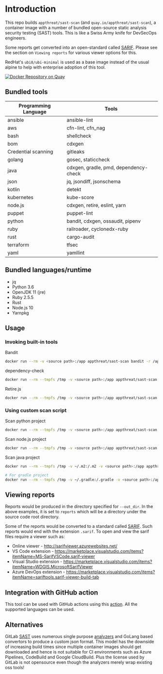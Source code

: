 # Introduction

This repo builds `appthreat/sast-scan` (and `quay.io/appthreat/sast-scan`), a container image with a number of bundled open-source static analysis security testing (SAST) tools. This is like a Swiss Army knife for DevSecOps engineers.

Some reports get converted into an open-standard called [SARIF](https://sarifweb.azurewebsites.net/). Please see the section on `Viewing reports` for various viewer options for this.

RedHat's `ubi8/ubi-minimal` is used as a base image instead of the usual alpine to help with enterprise adoption of this tool.

[![Docker Repository on Quay](https://quay.io/repository/appthreat/sast-scan/status "Docker Repository on Quay")](https://quay.io/repository/appthreat/sast-scan)

## Bundled tools

| Programming Language | Tools                                 |
| -------------------- | ------------------------------------- |
| ansible              | ansible-lint                          |
| aws                  | cfn-lint, cfn_nag                     |
| bash                 | shellcheck                            |
| bom                  | cdxgen                                |
| Credential scanning  | gitleaks                              |
| golang               | gosec, staticcheck                    |
| java                 | cdxgen, gradle, pmd, dependency-check |
| json                 | jq, jsondiff, jsonschema              |
| kotlin               | detekt                                |
| kubernetes           | kube-score                            |
| node.js              | cdxgen, retire, eslint, yarn          |
| puppet               | puppet-lint                           |
| python               | bandit, cdxgen, ossaudit, pipenv      |
| ruby                 | railroader, cyclonedx-ruby            |
| rust                 | cargo-audit                           |
| terraform            | tfsec                                 |
| yaml                 | yamllint                              |

## Bundled languages/runtime

- jq
- Python 3.6
- OpenJDK 11 (jre)
- Ruby 2.5.5
- Rust
- Node.js 10
- Yarnpkg

## Usage

### Invoking built-in tools

Bandit

```bash
docker run --rm -v <source path>:/app appthreat/sast-scan bandit -r /app
```

dependency-check

```bash
docker run --rm --tmpfs /tmp -v <source path>:/app appthreat/sast-scan /opt/dependency-check/bin/dependency-check.sh -s /app
```

Retire.js

```bash
docker run --rm --tmpfs /tmp -v <source path>:/app appthreat/sast-scan retire -p --path /app
```

### Using custom scan script

Scan python project

```bash
docker run --rm --tmpfs /tmp -v <source path>:/app appthreat/sast-scan scan --src /app --type python --out_dir /app/reports
```

Scan node.js project

```bash
docker run --rm --tmpfs /tmp -v <source path>:/app appthreat/sast-scan scan --src /app --type nodejs --out_dir /app/reports
```

Scan java project

```bash
docker run --rm --tmpfs /tmp -v ~/.m2:/.m2 -v <source path>:/app appthreat/sast-scan scan --src /app --type java --out_dir /app/reports

# For gradle project
docker run --rm --tmpfs /tmp -v ~/.gradle:/.gradle -v <source path>:/app appthreat/sast-scan scan --src /app --type java --out_dir /app/reports
```

## Viewing reports

Reports would be produced in the directory specified for `--out_dir`. In the above examples, it is set to `reports` which will be a directory under the source code root directory.

Some of the reports would be converted to a standard called [SARIF](https://sarifweb.azurewebsites.net/). Such reports would end with the extension `.sarif`. To open and view the sarif files require a viewer such as:

- Online viewer - http://sarifviewer.azurewebsites.net/
- VS Code extension - https://marketplace.visualstudio.com/items?itemName=MS-SarifVSCode.sarif-viewer
- Visual Studio extension - https://marketplace.visualstudio.com/items?itemName=WDGIS.MicrosoftSarifViewer
- Azure DevOps extension - https://marketplace.visualstudio.com/items?itemName=sariftools.sarif-viewer-build-tab

## Integration with GitHub action

This tool can be used with GitHub actions using this [action](https://github.com/marketplace/actions/sast-scan). All the supported languages can be used.

## Alternatives

GitLab [SAST](https://docs.gitlab.com/ee/user/application_security/sast/) uses numerous single purpose [analyzers](https://gitlab.com/gitlab-org/security-products/analyzers) and GoLang based convertors to produce a custom json format. This model has the downside of increasing build times since multiple container images should get downloaded and hence is not suitable for CI environments such as Azure Pipelines, CodeBuild and Google CloudBuild. Plus the license used by GitLab is not opensource even though the analyzers merely wrap existing oss tools!
